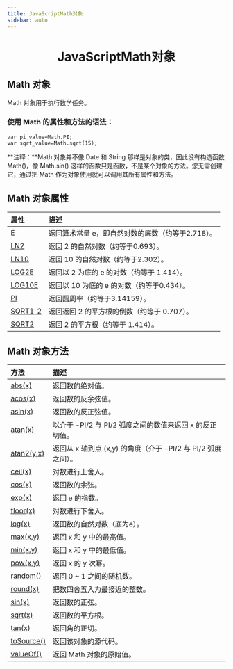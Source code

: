 ```yaml
---
title: JavaScriptMath对象
sidebar: auto
---
```


# <center>JavaScriptMath对象</center>

## Math 对象

Math 对象用于执行数学任务。

### 使用 Math 的属性和方法的语法：

```
var pi_value=Math.PI;
var sqrt_value=Math.sqrt(15);
```

**注释：**Math 对象并不像 Date 和 String 那样是对象的类，因此没有构造函数 Math()，像 Math.sin() 这样的函数只是函数，不是某个对象的方法。您无需创建它，通过把 Math 作为对象使用就可以调用其所有属性和方法。

## Math 对象属性

| 属性                                                         | 描述                                              |
| :----------------------------------------------------------- | :------------------------------------------------ |
| [E](https://www.w3school.com.cn/jsref/jsref_e.asp)           | 返回算术常量 e，即自然对数的底数（约等于2.718）。 |
| [LN2](https://www.w3school.com.cn/jsref/jsref_ln2.asp)       | 返回 2 的自然对数（约等于0.693）。                |
| [LN10](https://www.w3school.com.cn/jsref/jsref_ln10.asp)     | 返回 10 的自然对数（约等于2.302）。               |
| [LOG2E](https://www.w3school.com.cn/jsref/jsref_log2e.asp)   | 返回以 2 为底的 e 的对数（约等于 1.414）。        |
| [LOG10E](https://www.w3school.com.cn/jsref/jsref_log10e.asp) | 返回以 10 为底的 e 的对数（约等于0.434）。        |
| [PI](https://www.w3school.com.cn/jsref/jsref_pi.asp)         | 返回圆周率（约等于3.14159）。                     |
| [SQRT1_2](https://www.w3school.com.cn/jsref/jsref_sqrt1_2.asp) | 返回返回 2 的平方根的倒数（约等于 0.707）。       |
| [SQRT2](https://www.w3school.com.cn/jsref/jsref_sqrt2.asp)   | 返回 2 的平方根（约等于 1.414）。                 |

## Math 对象方法

| 方法                                                         | 描述                                                         |
| :----------------------------------------------------------- | :----------------------------------------------------------- |
| [abs(x)](https://www.w3school.com.cn/jsref/jsref_abs.asp)    | 返回数的绝对值。                                             |
| [acos(x)](https://www.w3school.com.cn/jsref/jsref_acos.asp)  | 返回数的反余弦值。                                           |
| [asin(x)](https://www.w3school.com.cn/jsref/jsref_asin.asp)  | 返回数的反正弦值。                                           |
| [atan(x)](https://www.w3school.com.cn/jsref/jsref_atan.asp)  | 以介于 -PI/2 与 PI/2 弧度之间的数值来返回 x 的反正切值。     |
| [atan2(y,x)](https://www.w3school.com.cn/jsref/jsref_atan2.asp) | 返回从 x 轴到点 (x,y) 的角度（介于 -PI/2 与 PI/2 弧度之间）。 |
| [ceil(x)](https://www.w3school.com.cn/jsref/jsref_ceil.asp)  | 对数进行上舍入。                                             |
| [cos(x)](https://www.w3school.com.cn/jsref/jsref_cos.asp)    | 返回数的余弦。                                               |
| [exp(x)](https://www.w3school.com.cn/jsref/jsref_exp.asp)    | 返回 e 的指数。                                              |
| [floor(x)](https://www.w3school.com.cn/jsref/jsref_floor.asp) | 对数进行下舍入。                                             |
| [log(x)](https://www.w3school.com.cn/jsref/jsref_log.asp)    | 返回数的自然对数（底为e）。                                  |
| [max(x,y)](https://www.w3school.com.cn/jsref/jsref_max.asp)  | 返回 x 和 y 中的最高值。                                     |
| [min(x,y)](https://www.w3school.com.cn/jsref/jsref_min.asp)  | 返回 x 和 y 中的最低值。                                     |
| [pow(x,y)](https://www.w3school.com.cn/jsref/jsref_pow.asp)  | 返回 x 的 y 次幂。                                           |
| [random()](https://www.w3school.com.cn/jsref/jsref_random.asp) | 返回 0 ~ 1 之间的随机数。                                    |
| [round(x)](https://www.w3school.com.cn/jsref/jsref_round.asp) | 把数四舍五入为最接近的整数。                                 |
| [sin(x)](https://www.w3school.com.cn/jsref/jsref_sin.asp)    | 返回数的正弦。                                               |
| [sqrt(x)](https://www.w3school.com.cn/jsref/jsref_sqrt.asp)  | 返回数的平方根。                                             |
| [tan(x)](https://www.w3school.com.cn/jsref/jsref_tan.asp)    | 返回角的正切。                                               |
| [toSource()](https://www.w3school.com.cn/jsref/jsref_tosource_math.asp) | 返回该对象的源代码。                                         |
| [valueOf()](https://www.w3school.com.cn/jsref/jsref_valueof_math.asp) | 返回 Math 对象的原始值。                                     |

